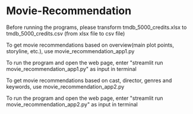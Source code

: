 # Movie-Recommendation



Before running the programs, please transform tmdb_5000_credits.xlsx to tmdb_5000_credits.csv (from xlsx file to csv file)

To get movie recommendations based on overview(main plot points, storyline, etc.), use movie_recommendation_app1.py

To run the program and open the web page, enter "streamlit run movie_recommendation_app1.py" as input in terminal



To get movie recommendations based on cast, director, genres and keywords, use movie_recommendation_app2.py

To run the program and open the web page, enter "streamlit run movie_recommendation_app2.py" as input in terminal
